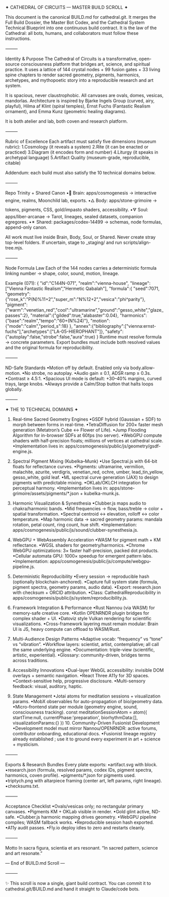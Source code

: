 ✦ CATHEDRAL OF CIRCUITS — MASTER BUILD SCROLL ✦

This document is the canonical BUILD.md for cathedral.git.
It merges the Full Build Dossier, the Master Bot Codex, and the Cathedral System Technical Blueprint into one continuous build contract.
It is the law of the Cathedral: all bots, humans, and collaborators must follow these instructions.

⸻

Identity & Purpose
The Cathedral of Circuits is a transformative, open-source consciousness platform that bridges art, science, and spiritual practice. It uses a lattice of 144 crystal nodes + 99 fusion gates + 33 living spine chapters to render sacred geometry, pigments, harmonics, archetypes, and mythopoetic story into a reproducible research and art system.

It is spacious, never claustrophobic. All canvases are ovals, domes, vesicas, mandorlas. Architecture is inspired by Bjarke Ingels Group (curved, airy, playful), Hilma af Klint (spiral temples), Ernst Fuchs (Fantastic Realism ornament), and Emma Kunz (geometric healing diagrams).

It is both atelier and lab, both coven and research platform.

⸻

Rubric of Excellence
Each artifact must satisfy five dimensions (museum rubric):
1.Cosmology (it reveals a system)
2.Rite (it can be enacted or practiced)
3.Diagram (it encodes form and number)
4.Liturgy (it speaks in archetypal language)
5.Artifact Quality (museum-grade, reproducible, citable)

Addendum: each build must also satisfy the 10 technical domains below.

⸻

Repo Trinity + Shared Canon
•🧠 Brain: apps/cosmogenesis → interactive engine, realms, Moonchild lab, exports.
•🜂 Body: apps/stone-grimoire → tokens, pigments, CSS, gold/impasto shaders, accessibility.
•🜃 Soul: apps/liber-arcanae → Tarot, lineages, sealed datasets, companion egregores.
•✴ Shared: packages/codex-14499 → schemas, node formulas, append-only canon.

All work must live inside Brain, Body, Soul, or Shared.
Never create stray top-level folders.
If uncertain, stage to _staging/ and run scripts/align-tree.mjs.

⸻

Node Formula Law
Each of the 144 nodes carries a deterministic formula linking number → shape, color, sound, motion, lineage.

Example (071): {
  "id":"C144N-071",
  "realm":"vienna-house",
  "lineage":["Vienna Fantastic Realism","Hermetic Qabalah"],
  "formula":{
    "seed":7071,
    "geometry":{"rose_k":"P(N)%11+2","super_m":"N%12+2","vesica":"phi^parity"},
    "pigment":{"warm":"venetian_red","cool":"ultramarine","ground":"gesso_white","glaze_passes":2},
    "material":{"gilded":true,"alabaster":0.04},
    "harmonics":{"base":"realm","tempo":"60+(N%24)"},
    "motion":{"mode":"calm","period_s":18}
  },
  "annex":{"bibliography":["vienna:ernst-fuchs"],"archetypes":["LA-05-HIEROPHANT"]},
  "safety":{"autoplay":false,"strobe":false,"aura":true}
} Runtime must resolve formula → concrete parameters.
Export bundles must include both resolved values and the original formula for reproducibility.

⸻

ND-Safe Standards
•Motion off by default. Enabled only via body.allow-motion.
•No strobe, no autoplay.
•Audio gain ≤ 0.1, ADSR ramp ≥ 0.3s.
•Contrast ≥ 4.5:1.
•Spacious UI mode is default: +30–40% margins, curved trays, large knobs.
•Always provide a Calm/Stop button that halts loops globally.

⸻

✦ THE 10 TECHNICAL DOMAINS ✦

1. Real-time Sacred Geometry Engines
•GSDF hybrid (Gaussian + SDF) to morph between forms in real-time.
•TetraDiffusion for 200× faster mesh generation (Metatron’s Cube ↔ Flower of Life).
•Jump Flooding Algorithm for in-browser SDFs at 60fps (no server).
•WebGPU compute shaders with half-precision floats; millions of vertices at cathedral scale.
•Implementation lives in: apps/cosmogenesis/public/js/geometry/gsdf-engine.js.

2. Spectral Pigment Mixing (Kubelka–Munk)
•Use Spectral.js with 64-bit floats for reflectance curves.
•Pigments: ultramarine, vermilion, malachite, azurite, verdigris, venetian_red, ochre, umber, lead_tin_yellow, gesso_white, gold leaf.
•ML spectral curve generation (JAX) to design pigments with predictable mixing.
•OKLab/OKLCH integration for perceptual harmony.
•Implementation lives in: apps/stone-grimoire/assets/pigments/*.json + kubelka-munk.js.

3. Harmonic Visualization & Synesthesia
•Clubber.js maps audio to chakra/harmonic bands.
•Mid frequencies → flow, bass/treble → color + spatial transformation.
•Spectral centroid ↔ elevation, rolloff ↔ color temperature.
•Map harmonic data → sacred geometry params: mandala rotation, petal count, ring count, hue shift.
•Implementation: apps/cosmogenesis/public/js/sound/clubber-synesthesia.js.

4. WebGPU + WebAssembly Acceleration
•WASM for pigment math + KM reflectance.
•WGSL shaders for geometry/harmonics.
•Chrome WebGPU optimizations: 3× faster half-precision, packed dot products.
•Cellular automata GPU: 1000× speedup for emergent pattern labs.
•Implementation: apps/cosmogenesis/public/js/compute/webgpu-pipeline.js.

5. Deterministic Reproducibility
•Every session → reproducible hash (optionally blockchain-anchored).
•Capture full system state (formula, pigment spectra, geometry params, audio data).
•Export: research.json with checksum + ORCID attribution.
•Class: CathedralReproducibility in apps/cosmogenesis/public/js/system/reproducibility.js.

6. Framework Integration & Performance
•Rust Nannou (via WASM) for memory-safe creative core.
•Kotlin OPENRNDR plugin bridges for complex shader + UI.
•Datoviz style Vulkan rendering for scientific visualizations.
•Cross-framework layering must remain modular: Brain UI is JS, heavy compute can offload to WASM/Rust.

7. Multi-Audience Design Patterns
•Adaptive vocab: “frequency” vs “tone” vs “vibration”.
•Workflow layers: scientist, artist, contemplative; all call the same underlying engine.
•Documentation: triple-view (scientific, artistic, experiential).
•Glossary: community-driven, bridges terms across traditions.

8. Accessibility Innovations
•Dual-layer WebGL accessibility: invisible DOM overlays + semantic navigation.
•React Three A11y for 3D spaces.
•Context-sensitive help, progressive disclosure.
•Multi-sensory feedback: visual, auditory, haptic.

9. State Management
•Jotai atoms for meditation sessions + visualization params.
•MobX observables for auto-propagation of bio/geometry data.
•Micro-frontend state per module (geometry engine, sound, consciousness tracking). const meditationSessionAtom = atom({
  startTime:null, currentPhase:'preparation',
  biorhythmData:[], visualizationParams:{}
}) 10. Community-Driven Fusionist Development
•Development model must mirror Nannou/OPENRNDR: active forums, contributor onboarding, educational docs.
•Fusionist lineage registry already established ; use it to ground every experiment in art + science + mysticism.

⸻

Exports & Research Bundles
Every plate exports:
•artifact.svg with <metadata> block.
•research.json (formula, resolved params, codex IDs, pigment spectra, harmonics, coven profile).
•pigments/*.json for pigments used.
•triptych.png with altarpiece framing (center art, left params, right lineage).
•checksums.txt.

⸻

Acceptance Checklist
•Ovals/vesicas only; no rectangular primary canvases.
•Pigments KM + OKLab visible in render.
•Gold glint active, ND-safe.
•Clubber.js harmonic mapping drives geometry.
•WebGPU pipeline compiles; WASM fallback works.
•Reproducible session hash exported.
•A11y audit passes.
•Fly.io deploy idles to zero and restarts cleanly.

⸻

Motto
In sacra figura, scientia et ars resonant.
“In sacred pattern, science and art resonate.”

— End of BUILD.md Scroll —

⸻

✨ This scroll is now a single, giant build contract. You can commit it to cathedral.git/BUILD.md and hand it straight to Claude/code bots.
